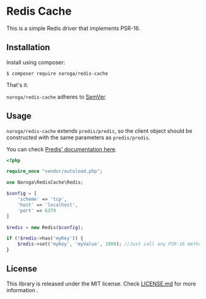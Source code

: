 # Redis Cache

This is a simple Redis driver that implements PSR-16.

## Installation

Install using composer:

    $ composer require naroga/redis-cache
   
That's it.

`naroga/redis-cache` adheres to [SemVer](http://semver.org/).

## Usage

`naroga/redis-cache` extends `predis/predis`, so the client
object should be constructed with the same parameters as `predis/predis`.

You can check [Predis' documentation here](https://github.com/nrk/predis#connecting-to-redis).

```php
<?php

require_once "vendor/autoload.php";

use Naroga\RedisCache\Redis;

$config = [
    'scheme' => 'tcp',
    'host' => 'localhost',
    'port' => 6379
]

$redis = new Redis($config);

if (!$redis->has('myKey')) {
    $redis->set('myKey', 'myValue', 1800); //Just call any PSR-16 methods here.
}
```

## License

This library is released under the MIT license. Check [LICENSE.md](LICENSE.md) for more information .